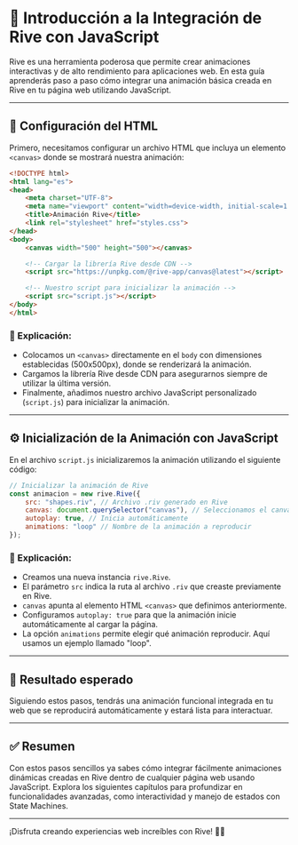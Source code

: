 # 🚀 Introducción a la Integración de Rive con JavaScript

Rive es una herramienta poderosa que permite crear animaciones interactivas y de alto rendimiento para aplicaciones web. En esta guía aprenderás paso a paso cómo integrar una animación básica creada en Rive en tu página web utilizando JavaScript.

---

## 📌 Configuración del HTML

Primero, necesitamos configurar un archivo HTML que incluya un elemento `<canvas>` donde se mostrará nuestra animación:

```html
<!DOCTYPE html>
<html lang="es">
<head>
    <meta charset="UTF-8">
    <meta name="viewport" content="width=device-width, initial-scale=1.0">
    <title>Animación Rive</title>
    <link rel="stylesheet" href="styles.css">
</head>
<body>
    <canvas width="500" height="500"></canvas>

    <!-- Cargar la librería Rive desde CDN -->
    <script src="https://unpkg.com/@rive-app/canvas@latest"></script>

    <!-- Nuestro script para inicializar la animación -->
    <script src="script.js"></script>
</body>
</html>
```

### 📖 Explicación:

- Colocamos un `<canvas>` directamente en el `body` con dimensiones establecidas (500x500px), donde se renderizará la animación.
- Cargamos la librería Rive desde CDN para asegurarnos siempre de utilizar la última versión.
- Finalmente, añadimos nuestro archivo JavaScript personalizado (`script.js`) para inicializar la animación.

---

## ⚙️ Inicialización de la Animación con JavaScript

En el archivo `script.js` inicializaremos la animación utilizando el siguiente código:

```javascript
// Inicializar la animación de Rive
const animacion = new rive.Rive({
    src: "shapes.riv", // Archivo .riv generado en Rive
    canvas: document.querySelector("canvas"), // Seleccionamos el canvas
    autoplay: true, // Inicia automáticamente
    animations: "loop" // Nombre de la animación a reproducir
});
```

### 📖 Explicación:

- Creamos una nueva instancia `rive.Rive`.
- El parámetro `src` indica la ruta al archivo `.riv` que creaste previamente en Rive.
- `canvas` apunta al elemento HTML `<canvas>` que definimos anteriormente.
- Configuramos `autoplay: true` para que la animación inicie automáticamente al cargar la página.
- La opción `animations` permite elegir qué animación reproducir. Aquí usamos un ejemplo llamado "loop".

---

## 🎉 Resultado esperado

Siguiendo estos pasos, tendrás una animación funcional integrada en tu web que se reproducirá automáticamente y estará lista para interactuar.

---

## ✅ Resumen

Con estos pasos sencillos ya sabes cómo integrar fácilmente animaciones dinámicas creadas en Rive dentro de cualquier página web usando JavaScript. Explora los siguientes capítulos para profundizar en funcionalidades avanzadas, como interactividad y manejo de estados con State Machines.

---

¡Disfruta creando experiencias web increíbles con Rive! 🚀✨


